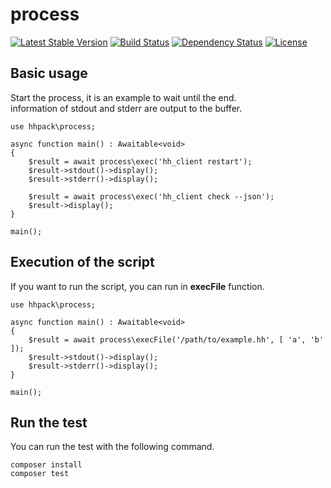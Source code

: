 process
=======================================

[![Latest Stable Version](https://poser.pugx.org/hhpack/process/v/stable)](https://packagist.org/packages/hhpack/process)
[![Build Status](https://travis-ci.org/hhpack/process.svg)](https://travis-ci.org/hhpack/process)
[![Dependency Status](https://www.versioneye.com/user/projects/56298e1036d0ab00160011a2/badge.svg?style=flat)](https://www.versioneye.com/user/projects/56298e1036d0ab00160011a2)
[![License](https://poser.pugx.org/hhpack/process/license)](https://packagist.org/packages/hhpack/process)

Basic usage
----------------------------------------

Start the process, it is an example to wait until the end.  
information of stdout and stderr are output to the buffer.

```hack
use hhpack\process;

async function main() : Awaitable<void>
{
    $result = await process\exec('hh_client restart');
    $result->stdout()->display();
    $result->stderr()->display();

    $result = await process\exec('hh_client check --json');
    $result->display();
}

main();
```

Execution of the script
----------------------------------------

If you want to run the script, you can run in **execFile** function.

```hack
use hhpack\process;

async function main() : Awaitable<void>
{
    $result = await process\execFile('/path/to/example.hh', [ 'a', 'b' ]);
    $result->stdout()->display();
    $result->stderr()->display();
}

main();
```

Run the test
----------------------------------------

You can run the test with the following command.

	composer install
	composer test
